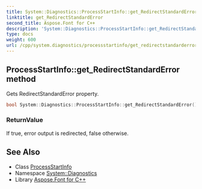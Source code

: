 ```yaml
---
title: System::Diagnostics::ProcessStartInfo::get_RedirectStandardError method
linktitle: get_RedirectStandardError
second_title: Aspose.Font for C++
description: 'System::Diagnostics::ProcessStartInfo::get_RedirectStandardError method. Gets RedirectStandardError property in C++.'
type: docs
weight: 600
url: /cpp/system.diagnostics/processstartinfo/get_redirectstandarderror/
---
```

## ProcessStartInfo::get_RedirectStandardError method


Gets RedirectStandardError property.

```cpp
bool System::Diagnostics::ProcessStartInfo::get_RedirectStandardError() const
```


### ReturnValue

If true, error output is redirected, false otherwise.

## See Also

* Class [ProcessStartInfo](../)
* Namespace [System::Diagnostics](../../)
* Library [Aspose.Font for C++](../../../)
